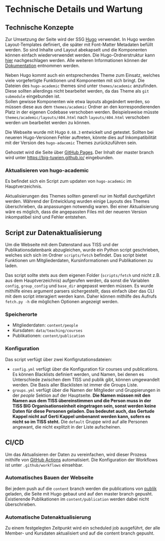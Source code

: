 # Technische Details und Wartung

## Technische Konzepte

Zur Umsetzung der Seite wird der SSG [Hugo](https://gohugo.io/) verwendet. In Hugo werden Layout-Templates definiert,
die später mit Font-Matter Metadaten befüllt werden. So sind Inhalte und Layout abekapselt und die Komponenten können 
einfach wiederverwendet werden. Die Hugo-Ordnerstruktur kann [hier](https://gohugo.io/getting-started/directory-structure/) 
nachgeschlagen werden. Alle weiteren Informationen können der [Dokumentation](https://gohugo.io/documentation/)
entnommen werden.

Neben Hugo kommt auch ein entsprechendes Theme zum Einsatz, welches viele vorgefertigte Funktionen und Komponenten mit
sich bringt. Die Dateien des `hugo-academic` themes sind unter `themes/academic` anzufinden. Diese sollten allerdings 
nicht bearbeitet werden, da das Theme als `git submodule` eingebunden ist.  
Sollen gewisse Komponenten wie etwa layouts abgeändert werden, so müssen diese aus dem `themes/academic` Ordner an den
korrespondierenden Platz in der eigenen Codebase verschoben werden. Beispielsweise müsste 
`themes/academic/layouts/404.html` nach `layouts/404.html` verschoben werden um bearbeitet werden zu können.

Die Webseite wurde mit Hugo `0.68.3` entwickelt und getestet. Sollten bei neueren Hugo-Versionen Fehler auftreten,
könnte dies auf Inkompatibilität mit der Version des `hugo-adacemic` Themes zurückzuführen sein.

Gehostet wird die Seite über [GitHub Pages](https://pages.github.com/). Der Inhalt der master branch wird unter
https://big-tuwien.github.io/ eingebunden.

### Aktualisieren von hugo-academic

Es befindet sich ein Script zum updaten von `hugo-academic` im Hauptverzeichnis.

Aktualisierungen des Themes sollten generell nur im Notfall durchgeführt werden. Während der Entwicklung wurden einige
Layouts des Themes überschrieben, da anpassungen notwendig waren. Bei einer Aktualisierung wäre es möglich, dass die
angepassten Files mit der neueren Version inkompatibel sind und Fehler entstehen.

## Script zur Datenaktualisierung

Um die Webseite mit dem Datenstand aus TISS und der Publikationsdatenbank abzugleichen, wurde ein Python script geschrieben,
welches sich sich im Ordner `scripts/fetch` befindet. Das script bietet Funktionen um Mitgliederdaten, Kursinformationen 
und Publikationen zu laden.

Das script sollte stets aus dem eigenen Folder (`scripts/fetch` und nicht z.B. aus dem Hauptverzeichnis) aufgerufen 
werden, da sonst die Variablen `config`, `group_config` und `base_dir` angepasst werden müssen. Es wurde mithilfe eines
argument parsers sichergestellt, dass einfach über das CLI mit dem script interagiert werden kann. Daher können mithilfe
des Aufrufs `fetch.py -h` die möglichen Optionen angezeigt werden.

### Speicherorte

* Mitgliederdaten: `content/people`
* Kursdaten: `data/teaching/courses`
* Publikationen: `content/publication`

### Konfiguration

Das script verfügt über zwei Konfigrutationsdateien:
* `config.yml` verfügt über die Konfiguration für courses und publications. Es können Blacklists definiert werden,
  und Namen, bei denen es Unterschiede zwischen dem TISS und publik gibt, können umgewandelt werden. Die Basis aller
  Blacklisten ist immer die Groups Liste.
* `groups.yml` verfügt über die Namen der Mitglieder und Gruppierungen in der *people* Sektion auf der Hauptseite.
  **Die Namen müssen mit den Namen aus dem TISS übereinstimmen und die Person muss in der TISS BIG Organisationseinheit 
  eingetragen sein, sonst werden keine Daten für diese Personen geladen. Das bedeutet auch, das Gertude Kappel nicht auf 
  Gerti Kappel umbenannt werden kann, sofern es nicht so im TISS steht.**
  Die `default` Gruppe wird auf alle Personen angewant, die nicht explitzit in der Liste aufscheinen.

## CI/CD

Um das Aktualisieren der Daten zu vereinfachen, wird dieser Prozess mithilfe von 
[GitHub Actions](https://github.com/features/actions) automatisiert. Die Konfiguration der Workflows ist unter
`.github/workflows` einsehbar.

### Automatisches Bauen der Webseite

Bei jedem push auf die `content` branch werden die publications von [publik](https://publik.tuwien.ac.at/) geladen, 
die Seite mit Hugo gebaut und auf den master branch gepusht. Existierende Publikationen im `content/publication` 
werden dabei nicht überschrieben.

### Automatische Datenaktualisierung

Zu einem festgelegten Zeitpunkt wird ein scheduled job ausgeführt, der alle Member- und Kursdaten aktualisiert und auf
die content branch gepusht.

